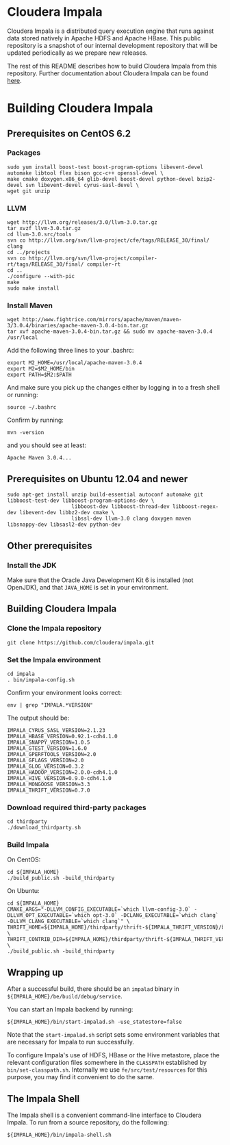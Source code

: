 # Cloudera Impala

Cloudera Impala is a distributed query execution engine that runs against data stored natively in Apache HDFS and Apache HBase. This public repository is a snapshot of our internal development repository that will be updated periodically as we prepare new releases. 

The rest of this README describes how to build Cloudera Impala from this repository. Further documentation about Cloudera Impala can be found [here](https://ccp.cloudera.com/display/IMPALA10BETADOC/Cloudera+Impala+1.0+Beta+Documentation). 

# Building Cloudera Impala

## Prerequisites on CentOS 6.2

### Packages

    sudo yum install boost-test boost-program-options libevent-devel automake libtool flex bison gcc-c++ openssl-devel \
    make cmake doxygen.x86_64 glib-devel boost-devel python-devel bzip2-devel svn libevent-devel cyrus-sasl-devel \
    wget git unzip

### LLVM

    wget http://llvm.org/releases/3.0/llvm-3.0.tar.gz
    tar xvzf llvm-3.0.tar.gz
    cd llvm-3.0.src/tools
    svn co http://llvm.org/svn/llvm-project/cfe/tags/RELEASE_30/final/ clang
    cd ../projects
    svn co http://llvm.org/svn/llvm-project/compiler-rt/tags/RELEASE_30/final/ compiler-rt
    cd ..
    ./configure --with-pic
    make
    sudo make install

### Install Maven

    wget http://www.fightrice.com/mirrors/apache/maven/maven-3/3.0.4/binaries/apache-maven-3.0.4-bin.tar.gz
    tar xvf apache-maven-3.0.4-bin.tar.gz && sudo mv apache-maven-3.0.4 /usr/local
   
Add the following three lines to your .bashrc:

    export M2_HOME=/usr/local/apache-maven-3.0.4
    export M2=$M2_HOME/bin  
    export PATH=$M2:$PATH 

And make sure you pick up the changes either by logging in to a fresh shell or running:

    source ~/.bashrc

Confirm by running:

    mvn -version

and you should see at least:

    Apache Maven 3.0.4...

## Prerequisites on Ubuntu 12.04 and newer

    sudo apt-get install unzip build-essential autoconf automake git libboost-test-dev libboost-program-options-dev \
                         libboost-dev libboost-thread-dev libboost-regex-dev libevent-dev libbz2-dev cmake \
                         libssl-dev llvm-3.0 clang doxygen maven libsnappy-dev libsasl2-dev python-dev

## Other prerequisites

### Install the JDK

Make sure that the Oracle Java Development Kit 6 is installed (not OpenJDK), and that `JAVA_HOME` is set in your environment.

## Building Cloudera Impala

### Clone the Impala repository

    git clone https://github.com/cloudera/impala.git

### Set the Impala environment
  
    cd impala
    . bin/impala-config.sh

Confirm your environment looks correct:

    env | grep "IMPALA.*VERSION"

The output should be:

    IMPALA_CYRUS_SASL_VERSION=2.1.23
    IMPALA_HBASE_VERSION=0.92.1-cdh4.1.0
    IMPALA_SNAPPY_VERSION=1.0.5
    IMPALA_GTEST_VERSION=1.6.0
    IMPALA_GPERFTOOLS_VERSION=2.0
    IMPALA_GFLAGS_VERSION=2.0
    IMPALA_GLOG_VERSION=0.3.2
    IMPALA_HADOOP_VERSION=2.0.0-cdh4.1.0
    IMPALA_HIVE_VERSION=0.9.0-cdh4.1.0
    IMPALA_MONGOOSE_VERSION=3.3
    IMPALA_THRIFT_VERSION=0.7.0

### Download required third-party packages

    cd thirdparty
    ./download_thirdparty.sh

### Build Impala

On CentOS:

    cd ${IMPALA_HOME}
    ./build_public.sh -build_thirdparty

On Ubuntu:

    cd ${IMPALA_HOME}
    CMAKE_ARGS="-DLLVM_CONFIG_EXECUTABLE=`which llvm-config-3.0` -DLLVM_OPT_EXECUTABLE=`which opt-3.0` -DCLANG_EXECUTABLE=`which clang` -DLLVM_CLANG_EXECUTABLE=`which clang`" \
    THRIFT_HOME=${IMPALA_HOME}/thirdparty/thrift-${IMPALA_THRIFT_VERSION}/build \
    THRIFT_CONTRIB_DIR=${IMPALA_HOME}/thirdparty/thrift-${IMPALA_THRIFT_VERSION}/build \
    ./build_public.sh -build_thirdparty

## Wrapping up

After a successful build, there should be an `impalad` binary in `${IMPALA_HOME}/be/build/debug/service`.

You can start an Impala backend by running:

    ${IMPALA_HOME}/bin/start-impalad.sh -use_statestore=false

Note that the `start-impalad.sh` script sets some environment variables that are necessary for Impala to run successfully.

To configure Impala's use of HDFS, HBase or the Hive metastore, place the relevant configuration files somewhere in the `CLASSPATH` established by `bin/set-classpath.sh`. Internally we use `fe/src/test/resources` for this purpose, you may find it convenient to do the same.

## The Impala Shell

The Impala shell is a convenient command-line interface to Cloudera Impala. To run from a source repository, do the following:

    ${IMPALA_HOME}/bin/impala-shell.sh
